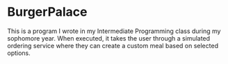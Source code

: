 # BurgerPalace
This is a program I wrote in my Intermediate Programming class during my sophomore year. When executed, it takes the user through a simulated ordering service where they can create a custom meal based on selected options. 

